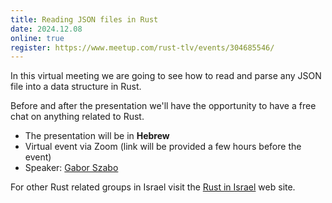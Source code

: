 ```yaml
---
title: Reading JSON files in Rust
date: 2024.12.08
online: true
register: https://www.meetup.com/rust-tlv/events/304685546/
---
```


In this virtual meeting we are going to see how to read and parse any JSON file into a data structure in Rust.

Before and after the presentation we'll have the opportunity to have a free chat on anything related to Rust.

* The presentation will be in **Hebrew**
* Virtual event via Zoom (link will be provided a few hours before the event)
* Speaker: [Gabor Szabo](https://szabgab.com/)

For other Rust related groups in Israel visit the [Rust in Israel](https://rust.org.il/) web site.

